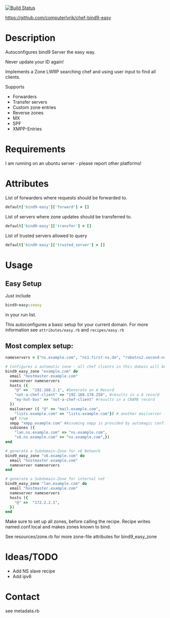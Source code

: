 
[![Build Status](https://travis-ci.org/computerlyrik/chef-bind9-easy.png)](https://travis-ci.org/computerlyrik/chef-bind9-easy)

https://github.com/computerlyrik/chef-bind9-easy


# Description
Autoconfigures bind9 Server the easy way.

Never update your ID again!

Implements a Zone LWRP searching chef and using user input to find all clients.

Supports
- Forwarders
- Transfer servers
- Custom zone entries
- Reverse zones
- MX
- SPF
- XMPP-Entries

# Requirements
I am running on an ubuntu server - please report other platforms!

# Attributes

List of forwarders where requests should be forwarded to.
```ruby
default['bind9-easy']['forward'] = []

```

List of servers where zone updates should be transferred to.
```ruby
default['bind9-easy']['transfer'] = []
```

List of trusted servers allowed to query
```ruby
default['bind9-easy']['trusted_server'] = []
```

# Usage
## Easy Setup
Just include 
```ruby
bind9-easy::easy
```
in your run list.

This autoconfigures a basic setup for your current domain.
For more information see ```attributes/easy.rb``` and ```recipes/easy.rb```

## Most complex setup:
```ruby
nameservers = ["ns.example.com", "ns1.first-ns.de", "robotns2.second-ns.de", "robotns3.second-ns.com" ]

# Configures a automatic zone - all chef clients in this domain will be added magically
bind9_easy_zone "example.com" do 
  email "hostmaster.example.com"
  nameserver nameservers
  hosts ({
    "@" =>  "192.168.2.1", #Generate an A Record
    "not-a-chef-client" => "192.168.178.250", #results in a A record
    "my-hot-box" => "not-a-chef-client" #results in a CNAME record
  })
  mailserver ({ "@" => "mail.example.com",
    "lists.example.com" => "lists.example.com"}) # another mailserver for subdomain
  spf true
  xmpp "xmpp.example.com" #Assuming xmpp is provided by automagic configuration
  subzones ({
    "lan.ns.example.com" => "ns.example.com",
    "v6.ns.example.com" => "ns.example.com",})
end

# generate a Subdomain-Zone for v6 Network
bind9_easy_zone "v6.example.com" do
  email "hostmaster.example.com"
  nameserver nameservers
end

# generate a Subdomain-Zone for internal nat
bind9_easy_zone "lan.example.com" do
  email "hostmaster.example.com"
  nameserver nameservers
  hosts ({
    "@" =>  "172.2.2.1",
  })
end
```

Make sure to set up all zones, before calling the recipe.
Recipe writes named.conf.local and makes zones known to bind.

See resources/zone.rb for more zone-file attributes for bind9_easy_zone

# Ideas/TODO
- Add NS slave recipe
- Add ipv6

# Contact 
see metadata.rb

